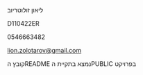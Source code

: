 ליאון זולוטריוב  

D110422ER

0546663482

lion.zolotarov@gmail.com


קובץ הREADME נמצא בתקיית הPUBLIC בפרויקט





